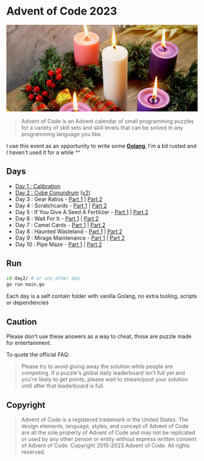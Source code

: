 # Advent of Code 2023

![](./advent-logo.jpg)

> Advent of Code is an Advent calendar of small programming puzzles for a variety of skill sets and skill levels that can be solved in any programming language you like.

I use this event as an opportunity to write some **[Golang](https://go.dev/)**, I'm a bit rusted and I haven't used it for a while ^^

## Days

* [Day 1 : Calibration](./day01/main.go)
* [Day 2 : Cube Conundrum](./day02/main.go) ([v2](./day02/main_v2.go))
* Day 3 : Gear Ratios - [Part 1](./day03/main.go) | [Part 2](./day03/main_part2.go)
* Day 4 : Scratchcards - [Part 1](./day04/main.go) | [Part 2](./day04/main_part2.go)
* Day 5 : If You Give A Seed A Fertilizer - [Part 1](./day05/main.go) | [Part 2](./day05/main_part2.go)
* Day 6 : Wait For It - [Part 1](./day06/main.go) | [Part 2](./day06/main_part2.go)
* Day 7 : Camel Cards - [Part 1](./day07/main.go) | [Part 2](./day07/main_part2.go)
* Day 8 : Haunted Wasteland - [Part 1](./day08/main.go) | [Part 2](./day08/main_part2.go)
* Day 9 : Mirage Maintenance - [Part 1](./day09/main.go) | [Part 2](./day09/main_part2.go)
* Day 10 : Pipe Maze - [Part 1](./day10/main.go) | [Part 2](./day10/main_part2.go)

## Run

```sh
cd day2/ # or any other day
go run main.go
```

Each day is a self contain folder with vanilla Golang, no extra tooling, scripts or dependencies

## Caution

Please don't use these answers as a way to cheat, those are puzzle made for entertainment.

To quote the official FAQ:

> Please try to avoid giving away the solution while people are competing. If a puzzle's global daily leaderboard isn't full yet and you're likely to get points, please wait to stream/post your solution until after that leaderboard is full.

## Copyright

> Advent of Code is a registered trademark in the United States. The design elements, language, styles, and concept of Advent of Code are all the sole property of Advent of Code and may not be replicated or used by any other person or entity without express written consent of Advent of Code. Copyright 2015-2023 Advent of Code. All rights reserved.